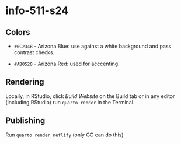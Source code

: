 # info-511-s24

## Colors

-   `#0C234B` - Arizona Blue: use against a white background and pass contrast checks.

-   `#AB0520` - Arizona Red: used for acccenting.

## Rendering

Locally, in RStudio, click *Build Website* on the Build tab or in any editor (including RStudio) run `quarto render` in the Terminal.

## Publishing

Run `quarto render neflify` (only GC can do this)
